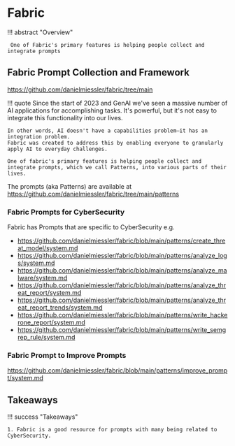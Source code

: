 # Fabric

!!! abstract "Overview"

     One of Fabric's primary features is helping people collect and integrate prompts



## Fabric Prompt Collection and Framework

https://github.com/danielmiessler/fabric/tree/main 

!!! quote
    Since the start of 2023 and GenAI we've seen a massive number of AI applications for accomplishing tasks. It's powerful, but it's not easy to integrate this functionality into our lives.

    In other words, AI doesn't have a capabilities problem—it has an integration problem.
    Fabric was created to address this by enabling everyone to granularly apply AI to everyday challenges.

    One of fabric's primary features is helping people collect and integrate prompts, which we call Patterns, into various parts of their lives.

The prompts (aka Patterns) are available at https://github.com/danielmiessler/fabric/tree/main/patterns


### Fabric Prompts for CyberSecurity

Fabric has Prompts that are specific to CyberSecurity e.g.

* https://github.com/danielmiessler/fabric/blob/main/patterns/create_threat_model/system.md
* https://github.com/danielmiessler/fabric/blob/main/patterns/analyze_logs/system.md
* https://github.com/danielmiessler/fabric/blob/main/patterns/analyze_malware/system.md
* https://github.com/danielmiessler/fabric/blob/main/patterns/analyze_threat_report/system.md
* https://github.com/danielmiessler/fabric/blob/main/patterns/analyze_threat_report_trends/system.md
* https://github.com/danielmiessler/fabric/blob/main/patterns/write_hackerone_report/system.md
* https://github.com/danielmiessler/fabric/blob/main/patterns/write_semgrep_rule/system.md 

### Fabric Prompt to Improve Prompts 
https://github.com/danielmiessler/fabric/blob/main/patterns/improve_prompt/system.md




## Takeaways
  
!!! success "Takeaways" 

    1. Fabric is a good resource for prompts with many being related to CyberSecurity.
  
